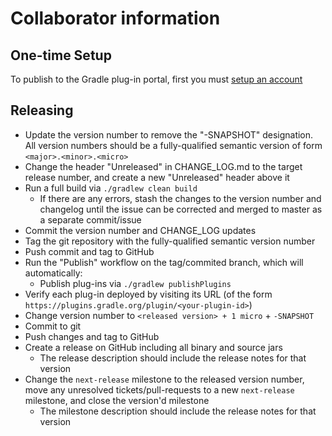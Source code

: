 # Collaborator information

## One-time Setup

To publish to the Gradle plug-in portal, first you must [setup an account](https://guides.gradle.org/publishing-plugins-to-gradle-plugin-portal/#create_an_account_on_the_gradle_plugin_portal)

## Releasing

* Update the version number to remove the "-SNAPSHOT" designation. All version numbers should be a fully-qualified semantic version of form `<major>.<minor>.<micro>`
* Change the header "Unreleased" in CHANGE_LOG.md to the target release number, and create a new "Unreleased" header above it
* Run a full build via `./gradlew clean build`
  * If there are any errors, stash the changes to the version number and changelog until the issue can be corrected and merged to master as a separate commit/issue
* Commit the version number and CHANGE_LOG updates
* Tag the git repository with the fully-qualified semantic version number
* Push commit and tag to GitHub
* Run the "Publish" workflow on the tag/commited branch, which will automatically:
  * Publish plug-ins via `./gradlew publishPlugins`
* Verify each plug-in deployed by visiting its URL (of the form `https://plugins.gradle.org/plugin/<your-plugin-id>`)
* Change version number to `<released version> + 1 micro` + `-SNAPSHOT`
* Commit to git
* Push changes and tag to GitHub
* Create a release on GitHub including all binary and source jars
  * The release description should include the release notes for that version
* Change the `next-release` milestone to the released version number, move any unresolved tickets/pull-requests to a new `next-release` milestone, and close the version'd milestone
  * The milestone description should include the release notes for that version
